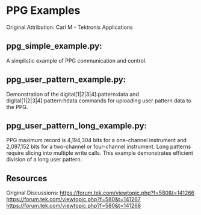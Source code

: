 # PPG Examples
Original Attribution: Carl M - Tektronix Applications



## ppg_simple_example.py: 
A simplistic example of PPG communication and control.



## ppg_user_pattern_example.py:
Demonstration of the digital[1|2|3|4]:pattern:data and digital[1|2|3|4]:pattern:hdata commands for uploading user pattern data to the PPG.



## ppg_user_pattern_long_example.py:
PPG maximum record is 4,194,304 bits for a one-channel instrument and 2,097,152 bits for a two-channel or four-channel instrument. Long patterns require slicing into multiple write calls. This example demonstrates efficient division of a long user pattern.

Resources
---------
Original Discussions:
https://forum.tek.com/viewtopic.php?f=580&t=141266
https://forum.tek.com/viewtopic.php?f=580&t=141267
https://forum.tek.com/viewtopic.php?f=580&t=141268
